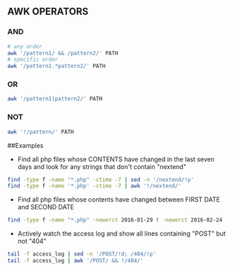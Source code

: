 ## AWK OPERATORS
### AND
```bash
# any order
awk '/pattern1/ && /pattern2/' PATH
# specific order
awk '/pattern1.*pattern2/' PATH			
```

### OR
```bash
awk '/pattern1|pattern2/' PATH
```

### NOT
```bash
awk '!/pattern/' PATH
```

##Examples
* Find all php files whose CONTENTS have changed in the last seven days and look for any strings that don't contain "nextend"
```bash
find -type f -name "*.php" -ctime -7 | sed -n '/nextend/!p'
find -type f -name '*.php' -ctime -7 | awk '!/nextend/'
```

* Find all php files whose contents have changed between FIRST DATE and SECOND DATE
```bash
find -type f -name "*.php" -newerct 2016-01-29 ! -newerct 2016-02-24
```

* Actively watch the access log and show all lines containing "POST" but not "404"
```bash
tail -f access_log | sed -n '/POST/!d; /404/!p'
tail -f access_log | awk '/POST/ && !/404/'
```
